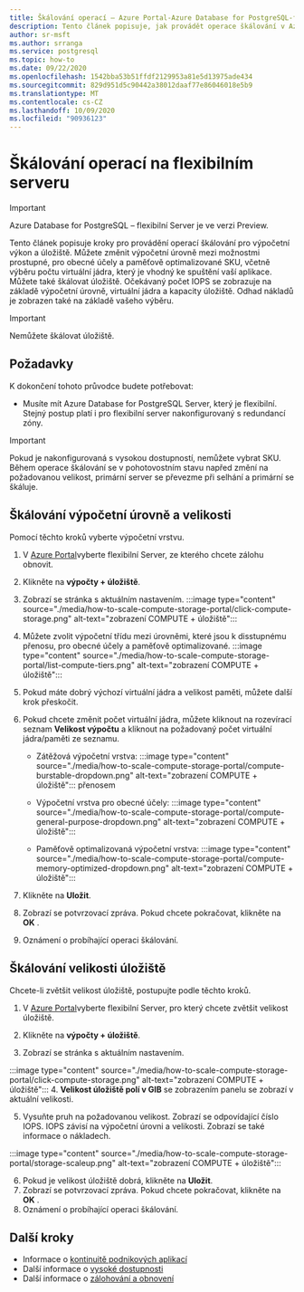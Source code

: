 ```yaml
---
title: Škálování operací – Azure Portal-Azure Database for PostgreSQL-flexibilní Server
description: Tento článek popisuje, jak provádět operace škálování v Azure Database for PostgreSQL prostřednictvím Azure Portal.
author: sr-msft
ms.author: srranga
ms.service: postgresql
ms.topic: how-to
ms.date: 09/22/2020
ms.openlocfilehash: 1542bba53b51ffdf2129953a81e5d13975ade434
ms.sourcegitcommit: 829d951d5c90442a38012daaf77e86046018e5b9
ms.translationtype: MT
ms.contentlocale: cs-CZ
ms.lasthandoff: 10/09/2020
ms.locfileid: "90936123"
---
```

# <a name="scale-operations-in-flexible-server"></a>Škálování operací na flexibilním serveru

> [!IMPORTANT]
> Azure Database for PostgreSQL – flexibilní Server je ve verzi Preview.

Tento článek popisuje kroky pro provádění operací škálování pro výpočetní výkon a úložiště. Můžete změnit výpočetní úrovně mezi možnostmi prostupné, pro obecné účely a paměťově optimalizované SKU, včetně výběru počtu virtuální jádra, který je vhodný ke spuštění vaší aplikace. Můžete také škálovat úložiště. Očekávaný počet IOPS se zobrazuje na základě výpočetní úrovně, virtuální jádra a kapacity úložiště. Odhad nákladů je zobrazen také na základě vašeho výběru.

> [!IMPORTANT]
> Nemůžete škálovat úložiště.

## <a name="pre-requisites"></a>Požadavky

K dokončení tohoto průvodce budete potřebovat:

-   Musíte mít Azure Database for PostgreSQL Server, který je flexibilní. Stejný postup platí i pro flexibilní server nakonfigurovaný s redundancí zóny.
> [!IMPORTANT]
> Pokud je nakonfigurovaná s vysokou dostupností, nemůžete vybrat SKU. Během operace škálování se v pohotovostním stavu napřed změní na požadovanou velikost, primární server se převezme při selhání a primární se škáluje. 

## <a name="scaling-the-compute-tier-and-size"></a>Škálování výpočetní úrovně a velikosti

Pomocí těchto kroků vyberte výpočetní vrstvu.
 
1.  V [Azure Portal](https://portal.azure.com/)vyberte flexibilní Server, ze kterého chcete zálohu obnovit.

2.  Klikněte na **výpočty + úložiště**.

3.  Zobrazí se stránka s aktuálním nastavením.
 :::image type="content" source="./media/how-to-scale-compute-storage-portal/click-compute-storage.png" alt-text="zobrazení COMPUTE + úložiště":::

4.  Můžete zvolit výpočetní třídu mezi úrovněmi, které jsou k disstupnému přenosu, pro obecné účely a paměťově optimalizované.
   :::image type="content" source="./media/how-to-scale-compute-storage-portal/list-compute-tiers.png" alt-text="zobrazení COMPUTE + úložiště":::


5.  Pokud máte dobrý výchozí virtuální jádra a velikost paměti, můžete další krok přeskočit.

6.  Pokud chcete změnit počet virtuální jádra, můžete kliknout na rozevírací seznam **Velikost výpočtu** a kliknout na požadovaný počet virtuální jádra/paměti ze seznamu.
    
    - Zátěžová výpočetní vrstva: :::image type="content" source="./media/how-to-scale-compute-storage-portal/compute-burstable-dropdown.png" alt-text="zobrazení COMPUTE + úložiště"::: přenosem

    - Výpočetní vrstva pro obecné účely: :::image type="content" source="./media/how-to-scale-compute-storage-portal/compute-general-purpose-dropdown.png" alt-text="zobrazení COMPUTE + úložiště":::

    - Paměťově optimalizovaná výpočetní vrstva: :::image type="content" source="./media/how-to-scale-compute-storage-portal/compute-memory-optimized-dropdown.png" alt-text="zobrazení COMPUTE + úložiště":::

7.  Klikněte na **Uložit**. 
8.  Zobrazí se potvrzovací zpráva. Pokud chcete pokračovat, klikněte na **OK** . 
9.  Oznámení o probíhající operaci škálování.


## <a name="scaling-storage-size"></a>Škálování velikosti úložiště

Chcete-li zvětšit velikost úložiště, postupujte podle těchto kroků.

1.  V [Azure Portal](https://portal.azure.com/)vyberte flexibilní Server, pro který chcete zvětšit velikost úložiště.
2.  Klikněte na **výpočty + úložiště**.

3.  Zobrazí se stránka s aktuálním nastavením.
   
:::image type="content" source="./media/how-to-scale-compute-storage-portal/click-compute-storage.png" alt-text="zobrazení COMPUTE + úložiště":::
4.  **Velikost úložiště polí v GIB** se zobrazením panelu se zobrazí v aktuální velikosti.

5.  Vysuňte pruh na požadovanou velikost. Zobrazí se odpovídající číslo IOPS. IOPS závisí na výpočetní úrovni a velikosti. Zobrazí se také informace o nákladech. 

 :::image type="content" source="./media/how-to-scale-compute-storage-portal/storage-scaleup.png" alt-text="zobrazení COMPUTE + úložiště":::

6.  Pokud je velikost úložiště dobrá, klikněte na **Uložit**. 
7.  Zobrazí se potvrzovací zpráva. Pokud chcete pokračovat, klikněte na **OK** . 
8.  Oznámení o probíhající operaci škálování.

## <a name="next-steps"></a>Další kroky

-   Informace o [kontinuitě podnikových aplikací](./concepts-business-continuity.md)
-   Další informace o [vysoké dostupnosti](./concepts-high-availability.md)
-   Další informace o [zálohování a obnovení](./concepts-backup-restore.md)
